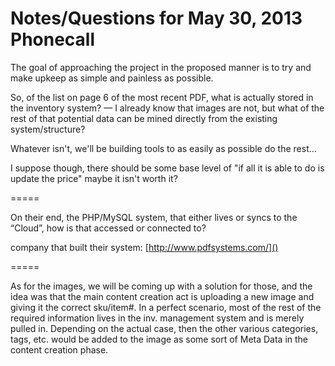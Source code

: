 # Notes/Questions for May 30, 2013 Phonecall

The goal of approaching the project in the proposed manner is to try and make upkeep as simple and painless as possible.

So, of the list on page 6 of the most recent PDF, what is actually stored in the inventory system? — I already know that images are not, but what of the rest of that potential data can be mined directly from the existing system/structure?

Whatever isn't, we'll be building tools to as easily as possible do the rest…

I suppose though, there should be some base level of "if all it is able to do is update the price" maybe it isn't worth it?

=====

On their end, the PHP/MySQL system, that either lives or syncs to the “Cloud”, how is that accessed or connected to?

company that built their system: [http://www.pdfsystems.com/]()

=====

As for the images, we will be coming up with a solution for those, and the idea was that the main content creation act is uploading a new image and giving it the correct sku/item#. In a perfect scenario, most of the rest of the required information lives in the inv. management system and is merely pulled in. Depending on the actual case, then the other various categories, tags, etc. would be added to the image as some sort of Meta Data in the content creation phase.
